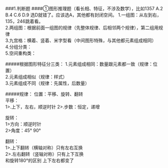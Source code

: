 ###1.判断题
####①图形推理题（看长相、特征，不涉及数学），比如1357 A.2 B.4 C.6 D.9 选D就错了。应该选A，其他都有封闭空间。
1.一组图：从左到右，135，246跳着看。<br/>
2.两组图：根据前面一组图的规律（先整体规律、后相邻两个规律），第二组用规律<br/>
3.九宫格：横着、竖着、米字型看（中间图形特殊，与其他都元素组成相同）<br/>
4.分组分类：<br/>
5.空间重构类：<br/>

#####根据图形特征分三类：
1.元素组成相同：数量跟元素都一致（规律：位置）<br/>
2.元素组成相似（规律：样式）<br/>
3.元素组成不同（规律：先属性，后数量）<br/>

#####规律：
位置：平移、旋转、翻转<br/>
平移：<br/>
1>.上下，左右，顺逆时针
2>.步数：恒定，递增

旋转：<br/>
1>方向：顺逆时针<br/>
2>角度：45° 90°

翻转：<br/>
1>.上下翻转（横轴对称）只有左右互换<br/>
2>.左右翻转（竖轴对称）只有上下互换<br/>
和旋转180°的区别 上下左右都变了<br/>




